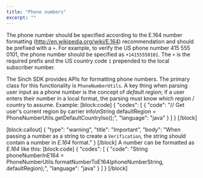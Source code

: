 ```yaml
---
title: "Phone numbers"
excerpt: ""
---
```

The phone number should be specified according to the E.164 number formatting (<http://en.wikipedia.org/wiki/E.164>) recommendation and should be prefixed with a `+`. For example, to verify the US phone number 415 555 0101, the phone number should be specified as `+14155550101`. The `+` is the required prefix and the US country code `1` prepended to the local subscriber number.

The Sinch SDK provides APIs for formatting phone numbers. The primary class for this functionality is `PhoneNumberUtils`. A key thing when parsing user input as a phone number is the concept of *default region*; if a user enters their number in a local format, the parsing must know which region / country to assume. Example:
[block:code]
{
  "codes": [
    {
      "code": "// Get user's current region by carrier info\nString defaultRegion = PhoneNumberUtils.getDefaultCountryIso();",
      "language": "java"
    }
  ]
}
[/block]

[block:callout]
{
  "type": "warning",
  "title": "Important",
  "body": "When passing a number as a string to create a `Verification`, the string should contain a number in *E.164* format."
}
[/block]
A number can be formatted as *E.164* like this:
[block:code]
{
  "codes": [
    {
      "code": "String phoneNumberInE164 = PhoneNumberUtils.formatNumberToE164(phoneNumberString, defaultRegion);",
      "language": "java"
    }
  ]
}
[/block]